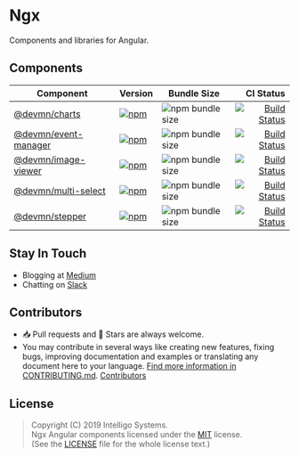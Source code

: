 # Ngx

Components and libraries for Angular.

## Components

Component           | Version | Bundle Size | CI Status 
------------------- | ----------------------------------------------------------------------------------------------------------------- | --------- | -----:
[@devmn/charts]([github-projects-url]/charts) | [![npm](https://img.shields.io/npm/v/@devmn/charts?logo=npm)](https://www.npmjs.com/package/@devmn/charts) | ![npm bundle size](https://img.shields.io/bundlephobia/minzip/@devmn/charts?logo=npm) | [![Build Status](https://github.com/intelligo-systems/ngx/workflows/charts/badge.svg)](https://github.com/intelligo-systems/ngx/actions?workflow=charts)
[@devmn/event-manager](https://github.com/intelligo-systems/ngx/tree/master/projects/event-manager) | [![npm](https://img.shields.io/npm/v/@devmn/event-manager)](https://www.npmjs.com/package/@devmn/event-manager) | ![npm bundle size](https://img.shields.io/bundlephobia/minzip/@devmn/event-manager) | [![Build Status](https://github.com/intelligo-systems/ngx/workflows/event-manager/badge.svg)](https://github.com/intelligo-systems/ngx/actions?workflow=event-manager)
[@devmn/image-viewer](https://github.com/intelligo-systems/ngx/tree/master/projects/image-viewer) | [![npm](https://img.shields.io/npm/v/@devmn/image-viewer)](https://www.npmjs.com/package/@devmn/image-viewer) | ![npm bundle size](https://img.shields.io/bundlephobia/minzip/@devmn/image-viewer) | [![Build Status](https://github.com/intelligo-systems/ngx/workflows/image-viewer/badge.svg)](https://github.com/intelligo-systems/ngx/actions?workflow=image-viewer)
[@devmn/multi-select](https://github.com/intelligo-systems/ngx/tree/master/projects/multi-select) | [![npm](https://img.shields.io/npm/v/@devmn/multi-select)](https://www.npmjs.com/package/@devmn/multi-select) | ![npm bundle size](https://img.shields.io/bundlephobia/minzip/@devmn/multi-select) | [![Build Status](https://github.com/intelligo-systems/ngx/workflows/multi-select/badge.svg)](https://github.com/intelligo-systems/ngx/actions?workflow=multi-select)
[@devmn/stepper](https://github.com/intelligo-systems/ngx/tree/master/projects/stepper)      | [![npm](https://img.shields.io/npm/v/@devmn/stepper)](https://www.npmjs.com/package/@devmn/stepper) | ![npm bundle size](https://img.shields.io/bundlephobia/minzip/@devmn/stepper) | [![Build Status](https://github.com/intelligo-systems/ngx/workflows/stepper/badge.svg)](https://github.com/intelligo-systems/ngx/actions?workflow=stepper)

## Stay In Touch

- Blogging at [Medium](https://medium.com/intelligo-systems)
- Chatting on [Slack](https://slack.intelligo.systems/)

## Contributors

- 📥 Pull requests and 🌟 Stars are always welcome. 
- You may contribute in several ways like creating new features, fixing bugs, improving documentation and examples
or translating any document here to your language. [Find more information in CONTRIBUTING.md](CONTRIBUTING.md).
<a href="https://github.com/intelligo-systems/ngx/graphs/contributors">Contributors</a>

## License

> Copyright (C) 2019 Intelligo Systems.<br>
> Ngx Angular components licensed under the [MIT](./LICENSE) license.<br>
> (See the [LICENSE](./LICENSE) file for the whole license text.)


[github-projects-url]: https://github.com/intelligo-systems/ngx/tree/master/projects
